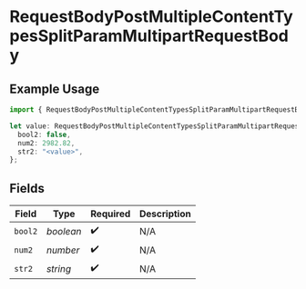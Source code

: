 # RequestBodyPostMultipleContentTypesSplitParamMultipartRequestBody

## Example Usage

```typescript
import { RequestBodyPostMultipleContentTypesSplitParamMultipartRequestBody } from "openapi/sdk/models/operations";

let value: RequestBodyPostMultipleContentTypesSplitParamMultipartRequestBody = {
  bool2: false,
  num2: 2982.82,
  str2: "<value>",
};
```

## Fields

| Field              | Type               | Required           | Description        |
| ------------------ | ------------------ | ------------------ | ------------------ |
| `bool2`            | *boolean*          | :heavy_check_mark: | N/A                |
| `num2`             | *number*           | :heavy_check_mark: | N/A                |
| `str2`             | *string*           | :heavy_check_mark: | N/A                |